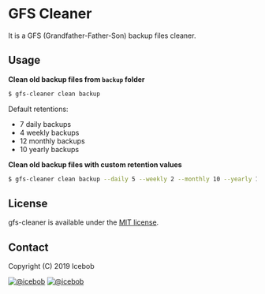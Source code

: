 # GFS Cleaner
It is a GFS (Grandfather-Father-Son) backup files cleaner.

## Usage

**Clean old backup files from `backup` folder**
```bash
$ gfs-cleaner clean backup
```
Default retentions: 
- 7 daily backups
- 4 weekly backups
- 12 monthly backups
- 10 yearly backups

**Clean old backup files with custom retention values**
```bash
$ gfs-cleaner clean backup --daily 5 --weekly 2 --monthly 10 --yearly 10
```

## License
gfs-cleaner is available under the [MIT license](https://tldrlegal.com/license/mit-license).

## Contact

Copyright (C) 2019 Icebob

[![@icebob](https://img.shields.io/badge/github-icebob-green.svg)](https://github.com/icebob) [![@icebob](https://img.shields.io/badge/twitter-Icebobcsi-blue.svg)](https://twitter.com/Icebobcsi)
